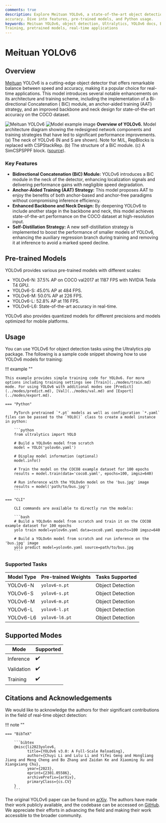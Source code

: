 ```yaml
---
comments: true
description: Explore Meituan YOLOv6, a state-of-the-art object detection model striking a balance between speed and
accuracy. Dive into features, pre-trained models, and Python usage.
keywords: Meituan YOLOv6, object detection, Ultralytics, YOLOv6 docs, Bi-directional Concatenation, Anchor-Aided
Training, pretrained models, real-time applications
---
```


# Meituan YOLOv6

## Overview

[Meituan](https://about.meituan.com/) YOLOv6 is a cutting-edge object detector that offers remarkable balance between
speed and accuracy, making it a popular choice for real-time applications. This model introduces several notable
enhancements on its architecture and training scheme, including the implementation of a Bi-directional Concatenation (
BiC) module, an anchor-aided training (AAT) strategy, and an improved backbone and neck design for state-of-the-art
accuracy on the COCO dataset.

![Meituan YOLOv6](https://user-images.githubusercontent.com/26833433/240750495-4da954ce-8b3b-41c4-8afd-ddb74361d3c2.png)
![Model example image](https://user-images.githubusercontent.com/26833433/240750557-3e9ec4f0-0598-49a8-83ea-f33c91eb6d68.png)
**Overview of YOLOv6.** Model architecture diagram showing the redesigned network components and training strategies
that have led to significant performance improvements. (a) The neck of YOLOv6 (N and S are shown). Note for M/L,
RepBlocks is replaced with CSPStackRep. (b) The structure of a BiC module. (c) A SimCSPSPPF
block. ([source](https://arxiv.org/pdf/2301.05586.pdf)).

### Key Features

- **Bidirectional Concatenation (BiC) Module:** YOLOv6 introduces a BiC module in the neck of the detector, enhancing
  localization signals and delivering performance gains with negligible speed degradation.
- **Anchor-Aided Training (AAT) Strategy:** This model proposes AAT to enjoy the benefits of both anchor-based and
  anchor-free paradigms without compromising inference efficiency.
- **Enhanced Backbone and Neck Design:** By deepening YOLOv6 to include another stage in the backbone and neck, this
  model achieves state-of-the-art performance on the COCO dataset at high-resolution input.
- **Self-Distillation Strategy:** A new self-distillation strategy is implemented to boost the performance of smaller
  models of YOLOv6, enhancing the auxiliary regression branch during training and removing it at inference to avoid a
  marked speed decline.

## Pre-trained Models

YOLOv6 provides various pre-trained models with different scales:

- YOLOv6-N: 37.5% AP on COCO val2017 at 1187 FPS with NVIDIA Tesla T4 GPU.
- YOLOv6-S: 45.0% AP at 484 FPS.
- YOLOv6-M: 50.0% AP at 226 FPS.
- YOLOv6-L: 52.8% AP at 116 FPS.
- YOLOv6-L6: State-of-the-art accuracy in real-time.

YOLOv6 also provides quantized models for different precisions and models optimized for mobile platforms.

## Usage

You can use YOLOv6 for object detection tasks using the Ultralytics pip package. The following is a sample code snippet
showing how to use YOLOv6 models for training:

!!! example ""

    This example provides simple training code for YOLOv6. For more options including training settings see [Train](../modes/train.md) mode. For using YOLOv6 with additional modes see [Predict](../modes/predict.md), [Val](../modes/val.md) and [Export](../modes/export.md).

    === "Python"

        PyTorch pretrained `*.pt` models as well as configuration `*.yaml` files can be passed to the `YOLO()` class to create a model instance in python:

        ```python
        from ultralytics import YOLO

        # Build a YOLOv6n model from scratch
        model = YOLO('yolov6n.yaml')

        # Display model information (optional)
        model.info()

        # Train the model on the COCO8 example dataset for 100 epochs
        results = model.train(data='coco8.yaml', epochs=100, imgsz=640)

        # Run inference with the YOLOv6n model on the 'bus.jpg' image
        results = model('path/to/bus.jpg')
        ```

    === "CLI"

        CLI commands are available to directly run the models:

        ```bash
        # Build a YOLOv6n model from scratch and train it on the COCO8 example dataset for 100 epochs
        yolo train model=yolov6n.yaml data=coco8.yaml epochs=100 imgsz=640

        # Build a YOLOv6n model from scratch and run inference on the 'bus.jpg' image
        yolo predict model=yolov6n.yaml source=path/to/bus.jpg
        ```

### Supported Tasks

| Model Type | Pre-trained Weights | Tasks Supported  |
|------------|---------------------|------------------|
| YOLOv6-N   | `yolov6-n.pt`       | Object Detection |
| YOLOv6-S   | `yolov6-s.pt`       | Object Detection |
| YOLOv6-M   | `yolov6-m.pt`       | Object Detection |
| YOLOv6-L   | `yolov6-l.pt`       | Object Detection |
| YOLOv6-L6  | `yolov6-l6.pt`      | Object Detection |

## Supported Modes

| Mode       | Supported          |
|------------|--------------------|
| Inference  | :heavy_check_mark: |
| Validation | :heavy_check_mark: |
| Training   | :heavy_check_mark: |

## Citations and Acknowledgements

We would like to acknowledge the authors for their significant contributions in the field of real-time object detection:

!!! note ""

    === "BibTeX"

        ```bibtex
        @misc{li2023yolov6,
              title={YOLOv6 v3.0: A Full-Scale Reloading},
              author={Chuyi Li and Lulu Li and Yifei Geng and Hongliang Jiang and Meng Cheng and Bo Zhang and Zaidan Ke and Xiaoming Xu and Xiangxiang Chu},
              year={2023},
              eprint={2301.05586},
              archivePrefix={arXiv},
              primaryClass={cs.CV}
        }
        ```

The original YOLOv6 paper can be found on [arXiv](https://arxiv.org/abs/2301.05586). The authors have made their work
publicly available, and the codebase can be accessed on [GitHub](https://github.com/meituan/YOLOv6). We appreciate their
efforts in advancing the field and making their work accessible to the broader community.

